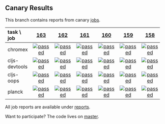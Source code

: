 ## Canary Results

This branch contains reports from canary [jobs](https://github.com/cljs-oss/canary/tree/jobs).

[//]: # (begin_overview_table)

| task \ job | <a href="reports/2017/12/02/job-000163-1.9.963-f55b19b" title="job #163 finished on 2017-12-02">163</a> | <a href="reports/2017/12/01/job-000162-1.9.949-2389e52" title="job #162 finished on 2017-12-01">162</a> | <a href="reports/2017/11/30/job-000161-1.9.949-2389e52" title="job #161 finished on 2017-11-30">161</a> | <a href="reports/2017/11/29/job-000160-1.9.949-2389e52" title="job #160 finished on 2017-11-29">160</a> | <a href="reports/2017/11/28/job-000159-1.9.949-2389e52" title="job #159 finished on 2017-11-28">159</a> | <a href="reports/2017/11/27/job-000158-1.9.949-2389e52" title="job #158 finished on 2017-11-27">158</a> | <a href="reports/2017/11/26/job-000157-1.9.949-2389e52" title="job #157 finished on 2017-11-26">157</a> | <a href="reports/2017/11/25/job-000156-1.9.949-2389e52" title="job #156 finished on 2017-11-25">156</a> | <a href="reports/2017/11/24/job-000155-1.9.949-2389e52" title="job #155 finished on 2017-11-24">155</a> | <a href="reports/2017/11/23/job-000154-1.9.949-2389e52" title="job #154 finished on 2017-11-23">154</a> |
| :--- | :---: | :---: | :---: | :---: | :---: | :---: | :---: | :---: | :---: | :---: |
| chromex | <a href="reports/2017/12/02/job-000163-1.9.963-f55b19b#-chromex"><img title="passed" src="http://box.binaryage.com/s-passed.svg"><a> | <a href="reports/2017/12/01/job-000162-1.9.949-2389e52#-chromex"><img title="passed" src="http://box.binaryage.com/s-passed.svg"><a> | <a href="reports/2017/11/30/job-000161-1.9.949-2389e52#-chromex"><img title="passed" src="http://box.binaryage.com/s-passed.svg"><a> | <a href="reports/2017/11/29/job-000160-1.9.949-2389e52#-chromex"><img title="passed" src="http://box.binaryage.com/s-passed.svg"><a> | <a href="reports/2017/11/28/job-000159-1.9.949-2389e52#-chromex"><img title="passed" src="http://box.binaryage.com/s-passed.svg"><a> | <a href="reports/2017/11/27/job-000158-1.9.949-2389e52#-chromex"><img title="passed" src="http://box.binaryage.com/s-passed.svg"><a> | <a href="reports/2017/11/26/job-000157-1.9.949-2389e52#-chromex"><img title="passed" src="http://box.binaryage.com/s-passed.svg"><a> | <a href="reports/2017/11/25/job-000156-1.9.949-2389e52#-chromex"><img title="passed" src="http://box.binaryage.com/s-passed.svg"><a> | <a href="reports/2017/11/24/job-000155-1.9.949-2389e52#-chromex"><img title="passed" src="http://box.binaryage.com/s-passed.svg"><a> | <a href="reports/2017/11/23/job-000154-1.9.949-2389e52#-chromex"><img title="passed" src="http://box.binaryage.com/s-passed.svg"><a> |
| cljs-devtools | <a href="reports/2017/12/02/job-000163-1.9.963-f55b19b#-cljs-devtools"><img title="passed" src="http://box.binaryage.com/s-passed.svg"><a> | <a href="reports/2017/12/01/job-000162-1.9.949-2389e52#-cljs-devtools"><img title="passed" src="http://box.binaryage.com/s-passed.svg"><a> | <a href="reports/2017/11/30/job-000161-1.9.949-2389e52#-cljs-devtools"><img title="passed" src="http://box.binaryage.com/s-passed.svg"><a> | <a href="reports/2017/11/29/job-000160-1.9.949-2389e52#-cljs-devtools"><img title="passed" src="http://box.binaryage.com/s-passed.svg"><a> | <a href="reports/2017/11/28/job-000159-1.9.949-2389e52#-cljs-devtools"><img title="passed" src="http://box.binaryage.com/s-passed.svg"><a> | <a href="reports/2017/11/27/job-000158-1.9.949-2389e52#-cljs-devtools"><img title="passed" src="http://box.binaryage.com/s-passed.svg"><a> | <a href="reports/2017/11/26/job-000157-1.9.949-2389e52#-cljs-devtools"><img title="passed" src="http://box.binaryage.com/s-passed.svg"><a> | <a href="reports/2017/11/25/job-000156-1.9.949-2389e52#-cljs-devtools"><img title="passed" src="http://box.binaryage.com/s-passed.svg"><a> | <a href="reports/2017/11/24/job-000155-1.9.949-2389e52#-cljs-devtools"><img title="passed" src="http://box.binaryage.com/s-passed.svg"><a> | <a href="reports/2017/11/23/job-000154-1.9.949-2389e52#-cljs-devtools"><img title="passed" src="http://box.binaryage.com/s-passed.svg"><a> |
| cljs-oops | <a href="reports/2017/12/02/job-000163-1.9.963-f55b19b#-cljs-oops"><img title="passed" src="http://box.binaryage.com/s-passed.svg"><a> | <a href="reports/2017/12/01/job-000162-1.9.949-2389e52#-cljs-oops"><img title="passed" src="http://box.binaryage.com/s-passed.svg"><a> | <a href="reports/2017/11/30/job-000161-1.9.949-2389e52#-cljs-oops"><img title="passed" src="http://box.binaryage.com/s-passed.svg"><a> | <a href="reports/2017/11/29/job-000160-1.9.949-2389e52#-cljs-oops"><img title="passed" src="http://box.binaryage.com/s-passed.svg"><a> | <a href="reports/2017/11/28/job-000159-1.9.949-2389e52#-cljs-oops"><img title="passed" src="http://box.binaryage.com/s-passed.svg"><a> | <a href="reports/2017/11/27/job-000158-1.9.949-2389e52#-cljs-oops"><img title="passed" src="http://box.binaryage.com/s-passed.svg"><a> | <a href="reports/2017/11/26/job-000157-1.9.949-2389e52#-cljs-oops"><img title="passed" src="http://box.binaryage.com/s-passed.svg"><a> | <a href="reports/2017/11/25/job-000156-1.9.949-2389e52#-cljs-oops"><img title="passed" src="http://box.binaryage.com/s-passed.svg"><a> | <a href="reports/2017/11/24/job-000155-1.9.949-2389e52#-cljs-oops"><img title="passed" src="http://box.binaryage.com/s-passed.svg"><a> | <a href="reports/2017/11/23/job-000154-1.9.949-2389e52#-cljs-oops"><img title="passed" src="http://box.binaryage.com/s-passed.svg"><a> |
| planck | <a href="reports/2017/12/02/job-000163-1.9.963-f55b19b#-planck"><img title="passed" src="http://box.binaryage.com/s-passed.svg"><a> | <a href="reports/2017/12/01/job-000162-1.9.949-2389e52#-planck"><img title="passed" src="http://box.binaryage.com/s-passed.svg"><a> | <a href="reports/2017/11/30/job-000161-1.9.949-2389e52#-planck"><img title="passed" src="http://box.binaryage.com/s-passed.svg"><a> | <a href="reports/2017/11/29/job-000160-1.9.949-2389e52#-planck"><img title="passed" src="http://box.binaryage.com/s-passed.svg"><a> | <a href="reports/2017/11/28/job-000159-1.9.949-2389e52#-planck"><img title="passed" src="http://box.binaryage.com/s-passed.svg"><a> | <a href="reports/2017/11/27/job-000158-1.9.949-2389e52#-planck"><img title="passed" src="http://box.binaryage.com/s-passed.svg"><a> | <a href="reports/2017/11/26/job-000157-1.9.949-2389e52#-planck"><img title="passed" src="http://box.binaryage.com/s-passed.svg"><a> | <a href="reports/2017/11/25/job-000156-1.9.949-2389e52#-planck"><img title="passed" src="http://box.binaryage.com/s-passed.svg"><a> | <a href="reports/2017/11/24/job-000155-1.9.949-2389e52#-planck"><img title="passed" src="http://box.binaryage.com/s-passed.svg"><a> | <a href="reports/2017/11/23/job-000154-1.9.949-2389e52#-planck"><img title="passed" src="http://box.binaryage.com/s-passed.svg"><a> |

[//]: # (end_overview_table)

All job reports are available under [reports](reports).

Want to participate? The code lives on [master](https://github.com/cljs-oss/canary/tree/master).
